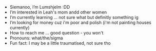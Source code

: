 -  Siemanoo, I’m Lumshjelm :DD
-  I’m interested in Leah's mom andd other women
-  I’m currently learning ... not sure what but definitly something ig
-  I’m looking for money cuz i'm poor and polish (i'm not painting houses currently)
-  How to reach me ... good question - you won't
-  Pronouns: what/the/sigma
-  Fun fact: I may be a little traumatised, not sure tho


